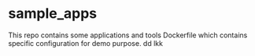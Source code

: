 # sample_apps
This repo contains some applications and tools Dockerfile which contains specific configuration for demo purpose.
dd
lkk
